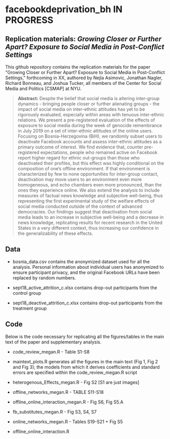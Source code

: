 # facebookdeprivation_bh IN PROGRESS

Replication materials: _Growing Closer or Further Apart? Exposure to Social Media in Post-Conflict Settings_
--------------

This github repository contains the replication materials for the paper "Growing Closer or Further Apart? Exposure to Social Media in Post-Conflict Settings," forthcoming in XX, authored by Nejla Asimovic, Jonathan Nagler, Richard Bonneau, and Joshua Tucker, all members of the Center for Social Media and Politics [CSMAP] at NYU.


> __Abstract:__
Despite the belief that social media is altering inter-group dynamics - bringing people closer or further alienating groups - the impact of social media on inter-ethnic attitudes has yet to be rigorously evaluated, especially within areas with tenuous inter-ethnic relations. We present
a pre-registered evaluation of the effects of exposure to social media during the
week of genocide remembrance in July 2019 on a set of inter-ethnic attitudes of
the online users. Focusing on Bosnia-Herzegovina (BiH), we randomly subset users to deactivate
Facebook accounts and assess inter-ethnic attitudes as a primary
outcome of interest. We find evidence that, counter pre-registered expectations, people who remained active on Facebook report higher regard for ethnic out-groups than those who deactivated their profiles, but this effect was highly conditional on the composition of one’s offline environment. If that environment is characterized by few to none opportunities for inter-group contact, deactivation may move users to an environment even more homogeneous, and echo chambers even more pronounced, than the ones they experience online. We also extend the analysis to include measures of factual news knowledge and subjective well-being, thus representing the first experimental study of the welfare effects of social media conducted outside of the context of advanced democracies. Our findings suggest that deactivation from social media leads to an increase in subjective well-being and a decrease in news knowledge, replicating results for recent research in the United States in a very different context, thus increasing our confidence in the generalizability of these effects. 

## Data

- bosnia_data.csv contains the anonymized dataset used for all the analysis. Personal information about individual users has anonymized to ensure participant privacy, and the original Facebook URLs have been replaced by random numbers. 

- sept18_active_attrition_c.xlsx contains drop-out participants from the control group

- sept18_deactive_attrition_c.xlsx contains drop-out participants from the treatment group


## Code
Below is the code necessary for replicating all the figures/tables in the main text of the paper and supplementary analysis.

- code_review_megan.R - Table S1-S8

- maintext_plots.R generates all the figures in the main text (Fig 1, Fig 2 and Fig 3); the models from which it derives coefficients and standard errors are specified within the code_review_megan.R script 
- heterogenous_Effects_megan.R - Fig S2 [S1 are just images]
- offline_networks_megan.R  - TABLE S11-S18
- offline_online_interaction_megan.R - Fig S6, Fig S5.A
- fb_substitutes_megan.R - Fig S3, S4, S7
- online_networks_megan.R - Tables S19-S21 + Fig S5
- offline_online_interaction.R






